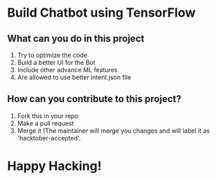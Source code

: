 # Build Chatbot using TensorFlow

## What can you do in this project

1. Try to optimize the code
2. Build a better UI for the Bot
3. Include other advance ML features
4. Are allowed to use better intent.json file





## How can you contribute to this project?
1. Fork this in your repo 
2. Make a pull request 
3. Merge it (The maintainer will merge you changes and will label it as 'hacktober-accepted'.



# Happy Hacking!
